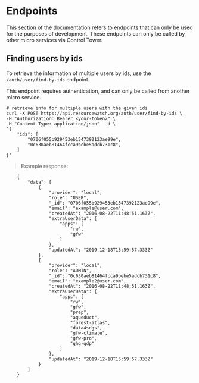 # Endpoints

This section of the documentation refers to endpoints that can only be used for the purposes of development. These endpoints can only be called by other micro services via Control Tower.

## Finding users by ids

To retrieve the information of multiple users by ids, use the `/auth/user/find-by-ids` endpoint.

This endpoint requires authentication, and can only be called from another micro service.

```shell
# retrieve info for multiple users with the given ids
curl -X POST https://api.resourcewatch.org/auth/user/find-by-ids \
-H "Authorization: Bearer <your-token>" \
-H "Content-Type: application/json"  -d \
'{
    "ids": [
        "0706f055b929453eb1547392123ae99e",
        "0c630aeb81464fcca9bebe5adcb731c8",
    ]
}'
```

> Example response:

```shell
    {
        "data": [
            {
                "provider": "local",
                "role": "USER",
                "_id": "0706f055b929453eb1547392123ae99e",
                "email": "example@user.com",
                "createdAt": "2016-08-22T11:48:51.163Z",
                "extraUserData": {
                    "apps": [
                        "rw",
                        "gfw"
                    ]
                },
                "updatedAt": "2019-12-18T15:59:57.333Z"
            },
            {
                "provider": "local",
                "role": "ADMIN",
                "_id": "0c630aeb81464fcca9bebe5adcb731c8",
                "email": "example2@user.com",
                "createdAt": "2016-08-22T11:48:51.163Z",
                "extraUserData": {
                    "apps": [
                        "rw",
                        "gfw",
                        "prep",
                        "aqueduct",
                        "forest-atlas",
                        "data4sdgs",
                        "gfw-climate",
                        "gfw-pro",
                        "ghg-gdp"
                    ]
                },
                "updatedAt": "2019-12-18T15:59:57.333Z"
            }
        ]
    }
```
